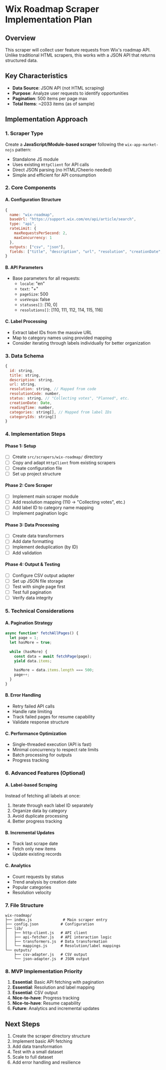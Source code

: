 # Wix Roadmap Scraper Implementation Plan

## Overview
This scraper will collect user feature requests from Wix's roadmap API. Unlike traditional HTML scrapers, this works with a JSON API that returns structured data.

## Key Characteristics
- **Data Source**: JSON API (not HTML scraping)
- **Purpose**: Analyze user requests to identify opportunities
- **Pagination**: 500 items per page max
- **Total Items**: ~2033 items (as of sample)

## Implementation Approach

### 1. Scraper Type
Create a **JavaScript/Module-based scraper** following the `wix-app-market-nojs` pattern:
- Standalone JS module
- Uses existing `HttpClient` for API calls
- Direct JSON parsing (no HTML/Cheerio needed)
- Simple and efficient for API consumption

### 2. Core Components

#### A. Configuration Structure
```javascript
{
  name: "wix-roadmap",
  baseUrl: "https://support.wix.com/en/api/article/search",
  type: "api",
  rateLimit: {
    maxRequestsPerSecond: 2,
    maxConcurrency: 1
  },
  outputs: ["csv", "json"],
  fields: ["title", "description", "url", "resolution", "creationDate", "labels"]
}
```

#### B. API Parameters
- Base parameters for all requests:
  - `locale`: "en"
  - `text`: "+"
  - `pageSize`: 500
  - `useVespa`: false
  - `statuses[]`: [10, 0]
  - `resolutions[]`: [110, 111, 112, 114, 115, 116]

#### C. Label Processing
- Extract label IDs from the massive URL
- Map to category names using provided mapping
- Consider iterating through labels individually for better organization

### 3. Data Schema
```javascript
{
  id: string,
  title: string,
  description: string,
  url: string,
  resolution: string, // Mapped from code
  resolutionCode: number,
  status: string, // "Collecting votes", "Planned", etc.
  creationDate: Date,
  readingTime: number,
  categories: string[], // Mapped from label IDs
  categoryIds: string[]
}
```

### 4. Implementation Steps

#### Phase 1: Setup
- [ ] Create `src/scrapers/wix-roadmap/` directory
- [ ] Copy and adapt `HttpClient` from existing scrapers
- [ ] Create configuration file
- [ ] Set up project structure

#### Phase 2: Core Scraper
- [ ] Implement main scraper module
- [ ] Add resolution mapping (110 → "Collecting votes", etc.)
- [ ] Add label ID to category name mapping
- [ ] Implement pagination logic

#### Phase 3: Data Processing
- [ ] Create data transformers
- [ ] Add date formatting
- [ ] Implement deduplication (by ID)
- [ ] Add validation

#### Phase 4: Output & Testing
- [ ] Configure CSV output adapter
- [ ] Set up JSON file storage
- [ ] Test with single page first
- [ ] Test full pagination
- [ ] Verify data integrity

### 5. Technical Considerations

#### A. Pagination Strategy
```javascript
async function* fetchAllPages() {
  let page = 1;
  let hasMore = true;
  
  while (hasMore) {
    const data = await fetchPage(page);
    yield data.items;
    
    hasMore = data.items.length === 500;
    page++;
  }
}
```

#### B. Error Handling
- Retry failed API calls
- Handle rate limiting
- Track failed pages for resume capability
- Validate response structure

#### C. Performance Optimization
- Single-threaded execution (API is fast)
- Minimal concurrency to respect rate limits
- Batch processing for outputs
- Progress tracking

### 6. Advanced Features (Optional)

#### A. Label-based Scraping
Instead of fetching all labels at once:
1. Iterate through each label ID separately
2. Organize data by category
3. Avoid duplicate processing
4. Better progress tracking

#### B. Incremental Updates
- Track last scrape date
- Fetch only new items
- Update existing records

#### C. Analytics
- Count requests by status
- Trend analysis by creation date
- Popular categories
- Resolution velocity

### 7. File Structure
```
wix-roadmap/
├── index.js              # Main scraper entry
├── config.json          # Configuration
├── lib/
│   ├── http-client.js   # API client
│   ├── api-fetcher.js   # API interaction logic
│   ├── transformers.js  # Data transformation
│   └── mappings.js      # Resolution/label mappings
└── outputs/
    ├── csv-adapter.js   # CSV output
    └── json-adapter.js  # JSON output
```

### 8. MVP Implementation Priority
1. **Essential**: Basic API fetching with pagination
2. **Essential**: Resolution and label mapping
3. **Essential**: CSV output
4. **Nice-to-have**: Progress tracking
5. **Nice-to-have**: Resume capability
6. **Future**: Analytics and incremental updates

## Next Steps
1. Create the scraper directory structure
2. Implement basic API fetching
3. Add data transformation
4. Test with a small dataset
5. Scale to full dataset
6. Add error handling and resilience